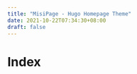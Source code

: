 ```yaml
---
title: "MisiPage - Hugo Homepage Theme"
date: 2021-10-22T07:34:30+08:00
draft: false
---
```


# Index
